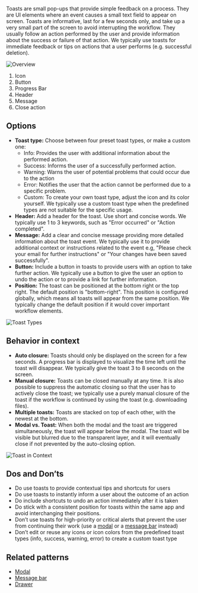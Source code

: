 Toasts are small pop-ups that provide simple feedback on a process. They are UI elements where an event causes a small text field to appear on screen. Toasts are informative, last for a few seconds only, and take up a very small part of the screen to avoid interrupting the workflow. They usually follow an action performed by the user and provide information about the success or failure of that action. We typically use toasts for immediate feedback or tips on actions that a user performs (e.g. successful deletion).

![Overview](https://www.figma.com/design/wEptRgAezDU1z80Cn3eZ0o/iX-Pattern-Illustrations?node-id=2550-58743&t=LITgbzwcgm87dQXa-4)

1. Icon
2. Button
3. Progress Bar
4. Header
5. Message
6. Close action

## Options

- **Toast type:** Choose between four preset toast types, or make a custom one: 
    - Info: Provides the user with additional information about the performed action.
    - Success: Informs the user of a successfully performed action.
    - Warning: Warns the user of potential problems that could occur due to the action
    - Error: Notifies the user that the action cannot be performed due to a specific problem.
    - Custom: To create your own toast type, adjust the icon and its color yourself. We typically use a custom toast type when the predefined types are not suitable for the specific usage.
- **Header:** Add a header for the toast. Use short and concise words. We typically use 1 to 3 keywords, such as "Error occurred" or "Action completed".
- **Message:** Add a clear and concise message providing more detailed information about the toast event. We typically use it to provide additional context or instructions related to the event e.g, "Please check your email for further instructions" or "Your changes have been saved successfully".
- **Button:** Include a button in toasts to provide users with an option to take further action. We typically use a button to give the user an option to undo the action or to provide a link for further information.
- **Position:** The toast can be positioned at the bottom right or the top right. The default position is "bottom-right". This position is configured globally, which means all toasts will appear from the same position. We typically change the default position if it would cover important workflow elements.

![Toast Types](https://www.figma.com/design/wEptRgAezDU1z80Cn3eZ0o/iX-Pattern-Illustrations?node-id=2552-64766&t=VfiuoHWd1VYl1GYb-4)

## Behavior in context
- **Auto closure:** Toasts should only be displayed on the screen for a few seconds. A progress bar is displayed to visualize the time left until the toast will disappear. We typically give the toast 3 to 8 seconds on the screen.
- **Manual closure:** Toasts can be closed manually at any time. It is also possible to suppress the automatic closing so that the user has to actively close the toast; we typically use a purely manual closure of the toast if the workflow is continued by using the toast (e.g. downloading files).
- **Multiple toasts:** Toasts are stacked on top of each other, with the newest at the bottom.
- **Modal vs. Toast:** When both the modal and the toast are triggered simultaneously, the toast will appear below the modal. The toast will be visible but blurred due to the transparent layer, and it will eventually close if not prevented by the auto-closing option.

![Toast in Context](https://www.figma.com/design/wEptRgAezDU1z80Cn3eZ0o/iX-Pattern-Illustrations?node-id=2589-2697&t=Ysb6WohsxOfZv2ls-4)

## Dos and Don’ts
- Do use toasts to provide contextual tips and shortcuts for users
- Do use toasts to instantly inform a user about the outcome of an action
- Do include shortcuts to undo an action immediately after it is taken
- Do stick with a consistent position for toasts within the same app and avoid interchanging their positions.
- Don’t use toasts for high-priority or critical alerts that prevent the user from continuing their work (use a [modal](modal.md) or a [message bar](messagebar.md) instead)
- Don’t edit or reuse any icons or icon colors from the predefined toast types (info, success, warning, error) to create a custom toast type

## Related patterns
- [Modal](modal.md)
- [Message bar](messagebar.md)
- [Drawer](drawer.md) 